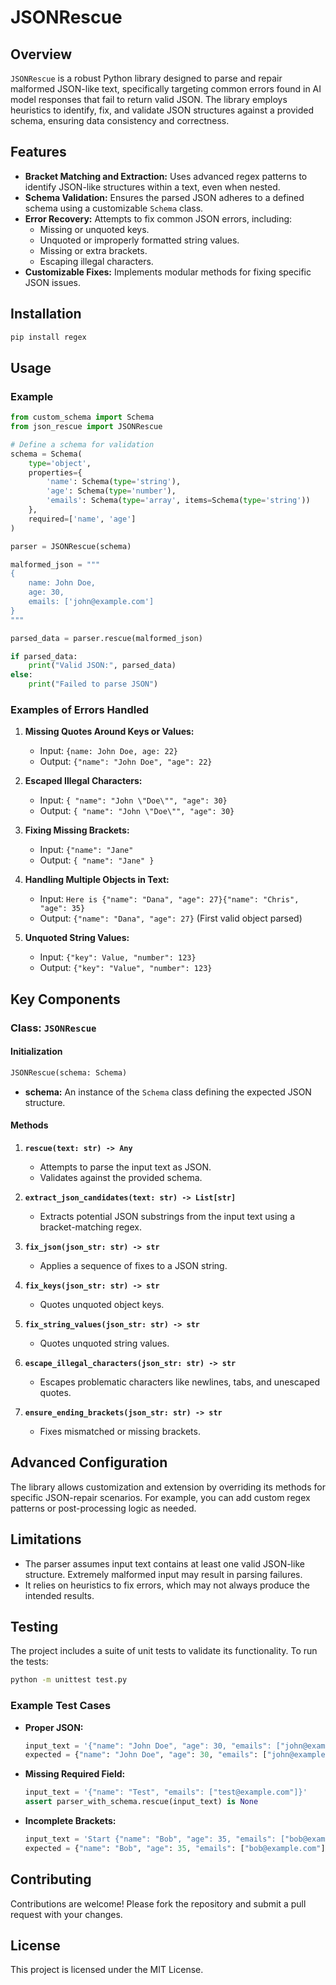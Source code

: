 # JSONRescue

## Overview

`JSONRescue` is a robust Python library designed to parse and repair malformed JSON-like text, specifically targeting common errors found in AI model responses that fail to return valid JSON. The library employs heuristics to identify, fix, and validate JSON structures against a provided schema, ensuring data consistency and correctness.

## Features

- **Bracket Matching and Extraction:** Uses advanced regex patterns to identify JSON-like structures within a text, even when nested.
- **Schema Validation:** Ensures the parsed JSON adheres to a defined schema using a customizable `Schema` class.
- **Error Recovery:** Attempts to fix common JSON errors, including:
  - Missing or unquoted keys.
  - Unquoted or improperly formatted string values.
  - Missing or extra brackets.
  - Escaping illegal characters.
- **Customizable Fixes:** Implements modular methods for fixing specific JSON issues.

## Installation

```bash
pip install regex
```

## Usage

### Example

```python
from custom_schema import Schema
from json_rescue import JSONRescue

# Define a schema for validation
schema = Schema(
    type='object',
    properties={
        'name': Schema(type='string'),
        'age': Schema(type='number'),
        'emails': Schema(type='array', items=Schema(type='string'))
    },
    required=['name', 'age']
)

parser = JSONRescue(schema)

malformed_json = """
{
    name: John Doe,
    age: 30,
    emails: ['john@example.com']
}
"""

parsed_data = parser.rescue(malformed_json)

if parsed_data:
    print("Valid JSON:", parsed_data)
else:
    print("Failed to parse JSON")
```

### Examples of Errors Handled

1. **Missing Quotes Around Keys or Values:**
   - Input: `{name: John Doe, age: 22}`
   - Output: `{"name": "John Doe", "age": 22}`

2. **Escaped Illegal Characters:**
   - Input: `{ "name": "John \"Doe\"", "age": 30}`
   - Output: `{ "name": "John \"Doe\"", "age": 30}`

3. **Fixing Missing Brackets:**
   - Input: `{"name": "Jane"`
   - Output: `{ "name": "Jane" }`

4. **Handling Multiple Objects in Text:**
   - Input: `Here is {"name": "Dana", "age": 27}{"name": "Chris", "age": 35}`
   - Output: `{"name": "Dana", "age": 27}` (First valid object parsed)

5. **Unquoted String Values:**
   - Input: `{"key": Value, "number": 123}`
   - Output: `{"key": "Value", "number": 123}`

## Key Components

### Class: `JSONRescue`

#### Initialization

```python
JSONRescue(schema: Schema)
```
- **schema:** An instance of the `Schema` class defining the expected JSON structure.

#### Methods

1. **`rescue(text: str) -> Any`**
   - Attempts to parse the input text as JSON.
   - Validates against the provided schema.

2. **`extract_json_candidates(text: str) -> List[str]`**
   - Extracts potential JSON substrings from the input text using a bracket-matching regex.

3. **`fix_json(json_str: str) -> str`**
   - Applies a sequence of fixes to a JSON string.

4. **`fix_keys(json_str: str) -> str`**
   - Quotes unquoted object keys.

5. **`fix_string_values(json_str: str) -> str`**
   - Quotes unquoted string values.

6. **`escape_illegal_characters(json_str: str) -> str`**
   - Escapes problematic characters like newlines, tabs, and unescaped quotes.

7. **`ensure_ending_brackets(json_str: str) -> str`**
   - Fixes mismatched or missing brackets.

## Advanced Configuration

The library allows customization and extension by overriding its methods for specific JSON-repair scenarios. For example, you can add custom regex patterns or post-processing logic as needed.

## Limitations

- The parser assumes input text contains at least one valid JSON-like structure. Extremely malformed input may result in parsing failures.
- It relies on heuristics to fix errors, which may not always produce the intended results.

## Testing

The project includes a suite of unit tests to validate its functionality. To run the tests:

```bash
python -m unittest test.py
```

### Example Test Cases

- **Proper JSON:**
  ```python
  input_text = '{"name": "John Doe", "age": 30, "emails": ["john@example.com"]}'
  expected = {"name": "John Doe", "age": 30, "emails": ["john@example.com"]}
  ```

- **Missing Required Field:**
  ```python
  input_text = '{"name": "Test", "emails": ["test@example.com"]}'
  assert parser_with_schema.rescue(input_text) is None
  ```

- **Incomplete Brackets:**
  ```python
  input_text = 'Start {"name": "Bob", "age": 35, "emails": ["bob@example.com"'
  expected = {"name": "Bob", "age": 35, "emails": ["bob@example.com"]}
  ```

## Contributing

Contributions are welcome! Please fork the repository and submit a pull request with your changes.

## License

This project is licensed under the MIT License.

